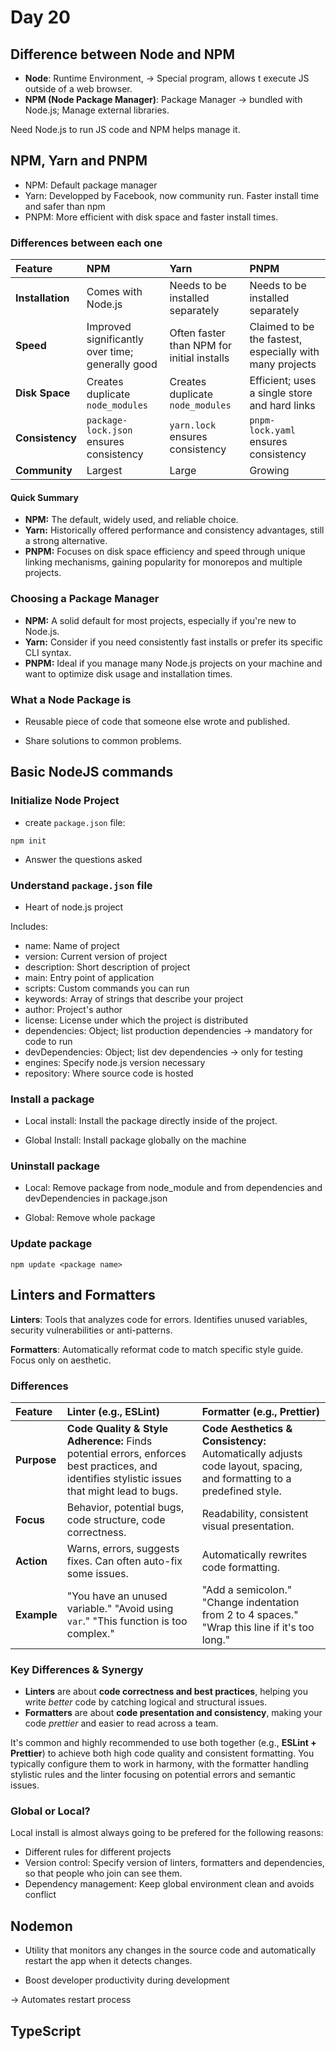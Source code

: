 # Day 20

## Difference between Node and NPM

- **Node**: Runtime Environment, -> Special program, allows t execute JS outside of a web browser.
- **NPM (Node Package Manager)**: Package Manager -> bundled with Node.js; Manage external libraries.

Need Node.js to run JS code and NPM helps manage it.

## NPM, Yarn and PNPM

- NPM: Default package manager
- Yarn: Developped by Facebook, now community run. Faster install time and safer than npm
- PNPM: More efficient with disk space and faster install times.

### Differences between each one

| Feature            | NPM                                       | Yarn                                      | PNPM                                         |
| :----------------- | :---------------------------------------- | :---------------------------------------- | :------------------------------------------- |
| **Installation** | Comes with Node.js                         | Needs to be installed separately          | Needs to be installed separately             |
| **Speed** | Improved significantly over time; generally good | Often faster than NPM for initial installs | Claimed to be the fastest, especially with many projects |
| **Disk Space** | Creates duplicate `node_modules`         | Creates duplicate `node_modules`         | Efficient; uses a single store and hard links |
| **Consistency** | `package-lock.json` ensures consistency | `yarn.lock` ensures consistency           | `pnpm-lock.yaml` ensures consistency         |
| **Community** | Largest                                   | Large                                     | Growing                                      |

#### Quick Summary

- **NPM:** The default, widely used, and reliable choice.
- **Yarn:** Historically offered performance and consistency advantages, still a strong alternative.
- **PNPM:** Focuses on disk space efficiency and speed through unique linking mechanisms, gaining popularity for monorepos and multiple projects.

### Choosing a Package Manager

- **NPM:** A solid default for most projects, especially if you're new to Node.js.
- **Yarn:** Consider if you need consistently fast installs or prefer its specific CLI syntax.
- **PNPM:** Ideal if you manage many Node.js projects on your machine and want to optimize disk usage and installation times.

### What a Node Package is

- Reusable piece of code that someone else wrote and published.

- Share solutions to common problems.

## Basic NodeJS commands

### Initialize Node Project

- create `package.json` file:

```bsh
npm init
```

- Answer the questions asked

### Understand `package.json` file

- Heart of node.js project

Includes:

- name: Name of project
- version: Current version of project
- description: Short description of project
- main: Entry point of application
- scripts: Custom commands you can run
- keywords: Array of strings that describe your project
- author: Project's author
- license: License under which the project is distributed
- dependencies: Object; list production dependencies -> mandatory for code to run
- devDependencies: Object; list dev dependencies -> only for testing
- engines: Specify node.js version necessary
- repository: Where source code is hosted

### Install a package

- Local install: Install the package directly inside of the project.

- Global Install: Install package globally on the machine

### Uninstall package

- Local: Remove package from node_module and from dependencies and devDependencies in package.json

- Global: Remove whole package

### Update package

```bsh
npm update <package name>
```

## Linters and Formatters

**Linters**: Tools that analyzes code for errors. Identifies unused variables, security vulnerabilities or anti-patterns.

**Formatters**: Automatically reformat code to match specific style guide. Focus only on aesthetic.

### Differences

| Feature     | Linter (e.g., ESLint)                                       | Formatter (e.g., Prettier)                                  |
| :---------- | :---------------------------------------------------------- | :---------------------------------------------------------- |
| **Purpose** | **Code Quality & Style Adherence:** Finds potential errors, enforces best practices, and identifies stylistic issues that might lead to bugs. | **Code Aesthetics & Consistency:** Automatically adjusts code layout, spacing, and formatting to a predefined style. |
| **Focus** | Behavior, potential bugs, code structure, code correctness. | Readability, consistent visual presentation.                |
| **Action** | Warns, errors, suggests fixes. Can often auto-fix some issues. | Automatically rewrites code formatting.                     |
| **Example** | "You have an unused variable." "Avoid using `var`." "This function is too complex." | "Add a semicolon." "Change indentation from 2 to 4 spaces." "Wrap this line if it's too long." |

### Key Differences & Synergy

- **Linters** are about **code correctness and best practices**, helping you write *better* code by catching logical and structural issues.
- **Formatters** are about **code presentation and consistency**, making your code *prettier* and easier to read across a team.

It's common and highly recommended to use both together (e.g., **ESLint + Prettier**) to achieve both high code quality and consistent formatting. You typically configure them to work in harmony, with the formatter handling stylistic rules and the linter focusing on potential errors and semantic issues.

### Global or Local?

Local install is almost always going to be prefered for the following reasons:

- Different rules for different projects
- Version control: Specify version of linters, formatters and dependencies, so that people who join can see them.
- Dependency management: Keep global environment clean and avoids conflict

## Nodemon

- Utility that monitors any changes in the source code and automatically restart the app when it detects changes.

- Boost developer productivity during development

-> Automates restart process

## TypeScript

